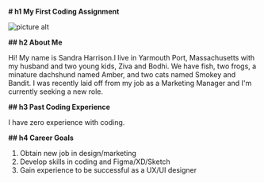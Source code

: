 **# h1 My First Coding Assignment**

![picture alt](https://www.visittheusa.com/sites/default/files/styles/hero_l/public/2017-01/Getty_561511141_TripStop_PacificNRoadt_Hero_FinalCrop_10_14.jpg?itok=AqOcZRGN200x150 "I really enjoy the Pacific Northwest!")

**## h2 About Me**

Hi! My name is Sandra Harrison.I live in Yarmouth Port, Massachusetts with my husband and two young kids, Ziva and Bodhi. We have fish, two frogs, a minature dachshund named Amber, and two cats named Smokey and Bandit. I was recently laid off from my job as a Marketing Manager and I'm currently seeking a new role.

**## h3 Past Coding Experience**

I have zero experience with coding. 

**## h4 Career Goals**

   1. Obtain new job in design/marketing
   2. Develop skills in coding and Figma/XD/Sketch
   3. Gain experience to be successful as a UX/UI      designer